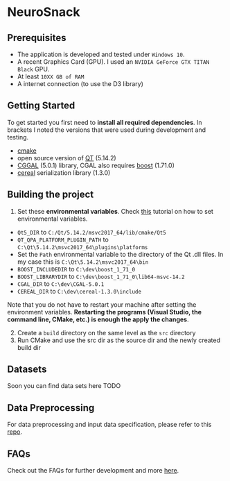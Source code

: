 # NeuroSnack

## Prerequisites
* The application is developed and tested under `Windows 10`.
* A recent Graphics Card (GPU). I used an `NVIDIA GeForce GTX TITAN Black` GPU. 
* At least `10XX GB of RAM`
* A internet connection (to use the D3 library)

## Getting Started
To get started you first need to **install all required dependencies**. In brackets I noted the versions that were used during development and testing.
* [cmake](https://cmake.org/)
* open source version of [QT](https://www.qt.io/download-open-source?hsCtaTracking=9f6a2170-a938-42df-a8e2-a9f0b1d6cdce%7C6cb0de4f-9bb5-4778-ab02-bfb62735f3e5) (5.14.2)
* [CGGAL](https://www.cgal.org/download.html) (5.0.1) library, CGAL also requires [boost](https://www.boost.org/) (1.71.0)
* [cereal](https://uscilab.github.io/cereal/) serialization library (1.3.0)

## Building the project
1. Set these **environmental variables**. Check [this](https://www.youtube.com/watch?v=bEroNNzqlF4) tutorial on how to set environmental variables. 
* `Qt5_DIR` to `C:/Qt/5.14.2/msvc2017_64/lib/cmake/Qt5`
* `QT_QPA_PLATFORM_PLUGIN_PATH` to `C:\Qt\5.14.2\msvc2017_64\plugins\platforms`
* Set the `Path` environmental variable to the directory of the Qt .dll files. In my case this is `C:\Qt\5.14.2\msvc2017_64\bin`
* `BOOST_INCLUDEDIR` to `C:\dev\boost_1_71_0`
* `BOOST_LIBRARYDIR` to `C:\dev\boost_1_71_0\lib64-msvc-14.2`
* `CGAL_DIR` to `C:\dev\CGAL-5.0.1`
* `CEREAL_DIR` to `C:\dev\cereal-1.3.0\include`


Note that you do not have to restart your machine after setting the environment variables. **Restarting the programs (Visual Studio, the command line, CMake, etc.) is enough the apply the changes**.  

2. Create a `build` directory on the same level as the `src` directory
3. Run CMake and use the src dir as the source dir and the newly created build dir

## Datasets
Soon you can find data sets here TODO
## Data Preprocessing
For data preprocessing and input data specification, please refer to this [repo](https://github.com/jakobtroidl/neco_convert). 

## FAQs
Check out the FAQs for further development and more [here](https://github.com/jakobtroidl/NeuroComparer/wiki/FAQs). 




